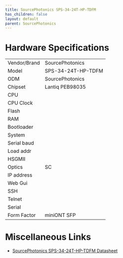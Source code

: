 ```yaml
---
title: SourcePhotonics SPS-34-24T-HP-TDFM
has_children: false
layout: default
parent: SourcePhotonics
---
```


# Hardware Specifications

|              |                    |
| ------------ | ------------------ |
| Vendor/Brand | SourcePhotonics    |
| Model        | SPS-34-24T-HP-TDFM |
| ODM          | SourcePhotonics    |
| Chipset      | Lantiq PEB98035    |
| CPU          |                    |
| CPU Clock    |                    |
| Flash        |                    |
| RAM          |                    |
| Bootloader   |                    |
| System       |                    |
| Serial baud  |                    |
| Load addr    |                    |
| HSGMII       |                    |
| Optics       | SC                 |
| IP address   |                    |
| Web Gui      |                    |
| SSH          |                    |
| Telnet       |                    |
| Serial       |                    |
| Form Factor  | miniONT SFP        |

# Miscellaneous Links

- [SourcePhotonics SPS-34-24T-HP-TDFM Datasheet](/assets/pdf/SPS-34-24T-HP-TDFM.pdf)
